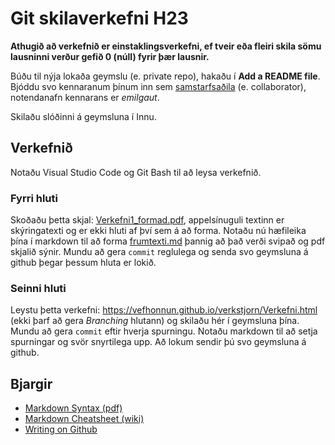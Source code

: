 # Git skilaverkefni H23

**Athugið að verkefnið er einstaklingsverkefni, ef tveir eða fleiri skila sömu lausninni verður gefið 0 (núll) fyrir þær lausnir.**

Búðu til nýja lokaða geymslu (e. private repo), hakaðu í **Add a README file**. Bjóddu svo kennaranum þínum inn sem [samstarfsaðila](https://docs.github.com/en/account-and-profile/setting-up-and-managing-your-personal-account-on-github/managing-access-to-your-personal-repositories/inviting-collaborators-to-a-personal-repository) (e. collaborator), notendanafn kennarans er *emilgaut*.

Skilaðu slóðinni á geymsluna í Innu.

<!--
## Uppsetning
1.  Afritaðu þessa geymslu á tölvuna þína en passaðu að nota `bare` rofann:

`git clone --bare git@github.com:gestskoli/git_skilaverkefni_grunnur`

```git clone --bare https://github.com/gestskoli/git_skilaverkefni_grunnur.git```

2.  Búðu til tóma lokaða geymslu (*e. private repo*) á github svæðinu þínu. Skýrðu geymsluna **git_verkefni**.

3. Farðu inn í möppuna **git_skilaverkefni_grunnur** á tölvunni þinni og sendu (*e. push*) hana upp á github, í geymsluna sem þú bjóst til í lið 2. Passaðu að nota `mirror` rofann.

`git push --mirror git@github.com:ÞITT_NOTENDANAFN/git_verkefni`

```git push --mirror https://github.com/ÞITT_NOTENDANAFN/git_verkefni.git```

5. Farðu núna inn á geymsluna þína á github og sjáðu hvort verkefnið sé ekki komið þangað.
6. Bættu kennaranum þínum við sem samstarfsaðila (*e. collaberator*) á geymsluna. Þú finnur stillinguna fyrir það í **Settings->Manage access**.
7. Farðu núna inn á Innu og skilaðu hlekknum á geymsluna þína í verkefnið þar.
8. Í Git Bash, farðu úr möppunni **git_skilaverkefni_grunnur** með `cd ..` og keyrðu svo eftirfarandi:

`git clone git@github.com:ÞITT_NOTENDANAFN/git_verkefni`

```git clone https://github.com/ÞITT_NOTENDANAFN/git_verkefni.git```

9. Farðu svo inn í möppuna **git_verkefni** og opnaðu Visual Studio Code þar með því að slá inn `code .`.
9. Gott getur verið að vera með viðbót (*e. extension*) í Visual Studio Code sem býður upp á forskoðun á markdown kóða, t.d. *Markdown All in One*.
-->
## Verkefnið
Notaðu Visual Studio Code og Git Bash til að leysa verkefnið.
### Fyrri hluti
Skoðaðu þetta skjal: [Verkefni1_formad.pdf](./Verkefni1_formad.pdf), appelsínuguli textinn er skýringatexti og er ekki hluti af því sem á að forma. Notaðu nú hæfileika þína í markdown til að forma [frumtexti.md](frumtexti.md) þannig að það verði svipað og pdf skjalið sýnir. Mundu að gera `commit` reglulega og senda svo geymsluna á github þegar þessum hluta er lokið.

### Seinni hluti
Leystu þetta verkefni: https://vefhonnun.github.io/verkstjorn/Verkefni.html (ekki þarf að gera *Branching* hlutann) og skilaðu hér í geymsluna þína. Mundu að gera `commit` eftir hverja spurningu. Notaðu markdown til að setja spurningar og svör snyrtilega upp. Að lokum sendir þú svo geymsluna á github.

## Bjargir
 - [Markdown Syntax (pdf)](https://guides.github.com/pdfs/markdown-cheatsheet-online.pdf)
 - [Markdown Cheatsheet (wiki)](https://github.com/adam-p/markdown-here/wiki/Markdown-Cheatsheet)
 - [Writing on Github](https://help.github.com/en/github/writing-on-github)
